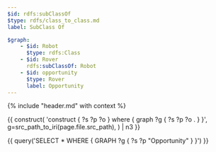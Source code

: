 ```yaml
---
$id: rdfs:subClassOf
$type: rdfs/class_to_class.md
label: SubClass Of

$graph:
    - $id: Robot
      $type: rdfs:Class
    - $id: Rover
      rdfs:subClassOf: Robot
    - $id: opportunity
      $type: Rover
      label: Opportunity
---
```


{% include "header.md" with context %}

{{ construct(
    'construct { ?s ?p ?o } where { graph ?g { ?s ?p ?o . } }',
    g=src_path_to_iri(page.file.src_path),
) | n3 }}

{{ query('SELECT * WHERE { GRAPH ?g { ?s ?p "Opportunity" } }') }}
